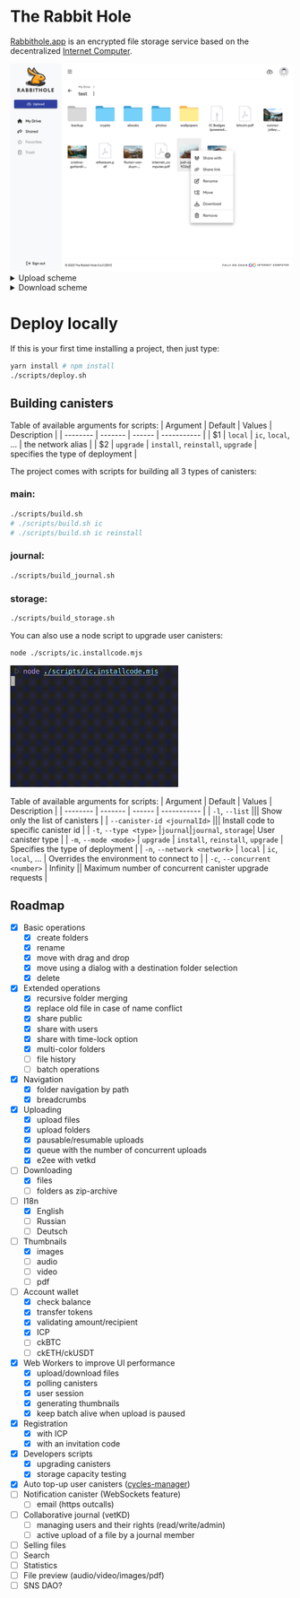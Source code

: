 # The Rabbit Hole

[Rabbithole.app](https://rabbithole.app) is an encrypted file storage service based on the decentralized [Internet Computer](https://internetcomputer.org/).

<img src="images/screen.png" alt="The Rabbit Hole" width="800" />

<details>
<summary>Upload scheme</summary>
<img src="images/upload-scheme.png" alt="Upload scheme" width="800" />
</details>
<details>
<summary>Download scheme</summary>
<img src="images/download-scheme.png" alt="Download scheme" width="800" />
</details>


# Deploy locally

If this is your first time installing a project, then just type:
```sh
yarn install # npm install
./scripts/deploy.sh
```

## Building canisters

Table of available arguments for scripts:
| Argument | Default | Values | Description |
| -------- | ------- | ------ | ----------- |
| $1 | `local` | `ic`, `local`, ... | the network alias |
| $2 | `upgrade` | `install`, `reinstall`, `upgrade` | specifies the type of deployment |


The project comes with scripts for building all 3 types of canisters:
### main:
```sh
./scripts/build.sh
# ./scripts/build.sh ic
# ./scripts/build.sh ic reinstall
```

### journal:
```sh
./scripts/build_journal.sh
```

### storage:
```sh
./scripts/build_storage.sh
```

You can also use a node script to upgrade user canisters:
```sh
node ./scripts/ic.installcode.mjs
```

<img src="images/installcode.gif" alt="node ./scripts/ic.installcode.mjs" width="300" />

Table of available arguments for scripts:
| Argument | Default | Values | Description |
| -------- | ------- | ------ | ----------- |
| `-l`, `--list` ||| Show only the list of canisters |
| `--canister-id <journalId>` ||| Install code to specific canister id |
| `-t`, `--type <type>` |`journal`|`journal`, `storage`| User canister type |
| `-m`, `--mode <mode>` | `upgrade` | `install`, `reinstall`, `upgrade` | Specifies the type of deployment |
| `-n`, `--network <network>` | `local` | `ic`, `local`, ... | Overrides the environment to connect to |
| `-c`, `--concurrent <number>` | Infinity || Maximum number of concurrent canister upgrade requests |

## Roadmap
- [x] Basic operations
  - [x] create folders
  - [x] rename
  - [x] move with drag and drop
  - [x] move using a dialog with a destination folder selection
  - [x] delete
- [x] Extended operations
  - [x] recursive folder merging
  - [x] replace old file in case of name conflict
  - [x] share public
  - [x] share with users
  - [x] share with time-lock option
  - [x] multi-color folders
  - [ ] file history
  - [ ] batch operations
- [x] Navigation
  - [x] folder navigation by path
  - [x] breadcrumbs
- [x] Uploading
  - [x] upload files
  - [x] upload folders
  - [x] pausable/resumable uploads
  - [x] queue with the number of concurrent uploads
  - [x] e2ee with vetkd
- [ ] Downloading
  - [x] files
  - [ ] folders as zip-archive
- [ ] I18n 
  - [x] English
  - [ ] Russian
  - [ ] Deutsch
- [ ] Thumbnails
  - [x] images
  - [ ] audio
  - [ ] video
  - [ ] pdf
- [ ] Account wallet
  - [x] check balance
  - [x] transfer tokens
  - [x] validating amount/recipient
  - [x] ICP
  - [ ] ckBTC
  - [ ] ckETH/ckUSDT
- [x] Web Workers to improve UI performance
  - [x] upload/download files
  - [x] polling canisters
  - [x] user session
  - [x] generating thumbnails
  - [x] keep batch alive when upload is paused
- [x] Registration
  - [x] with ICP
  - [x] with an invitation code
- [x] Developers scripts
  - [x] upgrading canisters
  - [x] storage capacity testing
- [x] Auto top-up user canisters ([cycles-manager](https://github.com/CycleOperators/cycles-manager))
- [ ] Notification canister (WebSockets feature)
  - [ ] email (https outcalls)
- [ ] Collaborative journal (vetKD)
  - [ ] managing users and their rights (read/write/admin)
  - [ ] active upload of a file by a journal member
- [ ] Selling files
- [ ] Search
- [ ] Statistics
- [ ] File preview (audio/video/images/pdf)
- [ ] SNS DAO?
